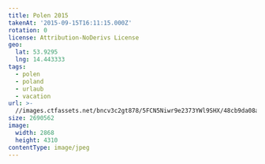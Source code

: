 ```yaml
---
title: Polen 2015
takenAt: '2015-09-15T16:11:15.000Z'
rotation: 0
license: Attribution-NoDerivs License
geo:
  lat: 53.9295
  lng: 14.443333
tags:
  - polen
  - poland
  - urlaub
  - vacation
url: >-
  //images.ctfassets.net/bncv3c2gt878/5FCN5Niwr9e2373YWl9SHX/48cb9da08a59c84dd6641cfaaafd6515/polen-2015_25836928102_o
size: 2690562
image:
  width: 2868
  height: 4310
contentType: image/jpeg
---
```


